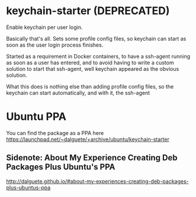 # keychain-starter (DEPRECATED)

Enable keychain per user login.

Basically that's all. Sets some profile config files, so keychain can start as soon
as the user login process finishes.

Started as a requirement in Docker containers, to have a ssh-agent running as soon
as a user has entered, and to avoid having to write a custom solution to start
that ssh-agent, well keychain appeared as the obvious solution.

What this does is nothing else than adding profile config files, so the keychain
can start automatically, and with it, the ssh-agent

Ubuntu PPA
==========

You can find the package as a PPA here https://launchpad.net/~dalguete/+archive/ubuntu/keychain-starter

Sidenote: About My Experience Creating Deb Packages Plus Ubuntu's PPA
---------------------------------------------------------------------

http://dalguete.github.io/#about-my-experiences-creating-deb-packages-plus-ubuntus-ppa
